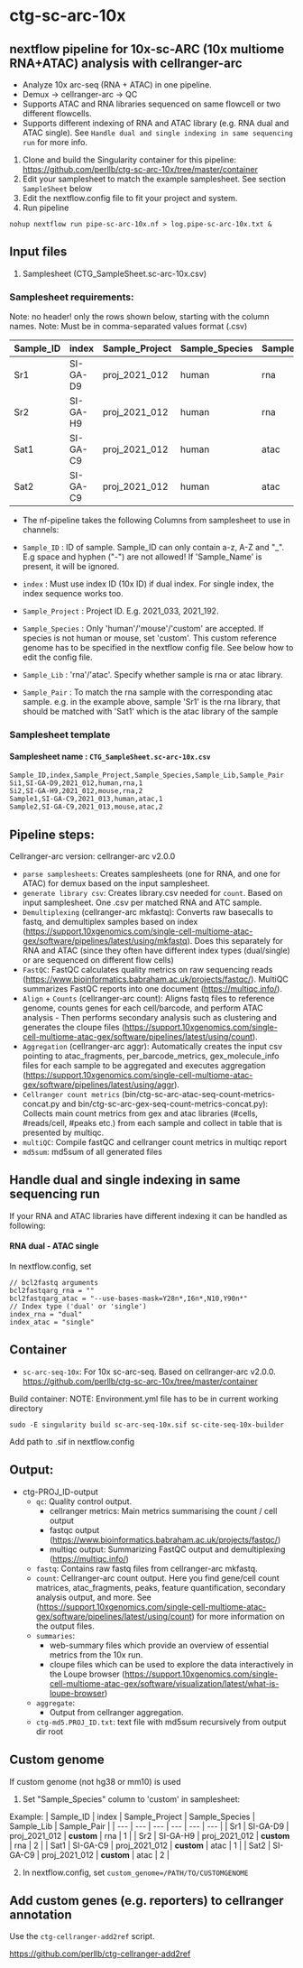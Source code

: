 # ctg-sc-arc-10x
## nextflow pipeline for 10x-sc-ARC (10x multiome RNA+ATAC) analysis with cellranger-arc

- Analyze 10x arc-seq (RNA + ATAC) in one pipeline. 
- Demux -> cellranger-arc -> QC
- Supports ATAC and RNA libraries sequenced on same flowcell or two different flowcells.
- Supports different indexing of RNA and ATAC library (e.g. RNA dual and ATAC single). See `Handle dual and single indexing in same sequencing run` for more info.


1. Clone and build the Singularity container for this pipeline: https://github.com/perllb/ctg-sc-arc-10x/tree/master/container
2. Edit your samplesheet to match the example samplesheet. See section `SampleSheet` below
3. Edit the nextflow.config file to fit your project and system. 
4. Run pipeline 
```
nohup nextflow run pipe-sc-arc-10x.nf > log.pipe-sc-arc-10x.txt &
```

## Input files

1. Samplesheet (CTG_SampleSheet.sc-arc-10x.csv)

### Samplesheet requirements:

Note: no header! only the rows shown below, starting with the column names.
Note: Must be in comma-separated values format (.csv)

 | Sample_ID | index | Sample_Project | Sample_Species | Sample_Lib | Sample_Pair | 
 | --- | --- | --- | --- | --- | --- | 
 | Sr1 | SI-GA-D9 | proj_2021_012 | human | rna | 1 |
 | Sr2 | SI-GA-H9 | proj_2021_012 | human | rna | 2 |
 | Sat1 | SI-GA-C9 | proj_2021_012 | human | atac | 1 |
 | Sat2 | SI-GA-C9 | proj_2021_012 | human | atac | 2 |

- The nf-pipeline takes the following Columns from samplesheet to use in channels:


- `Sample_ID` : ID of sample. Sample_ID can only contain a-z, A-Z and "_".  E.g space and hyphen ("-") are not allowed! If 'Sample_Name' is present, it will be ignored. 
- `index` : Must use index ID (10x ID) if dual index. For single index, the index sequence works too.
- `Sample_Project` : Project ID. E.g. 2021_033, 2021_192.
- `Sample_Species` : Only 'human'/'mouse'/'custom' are accepted. If species is not human or mouse, set 'custom'. This custom reference genome has to be specified in the nextflow config file. See below how to edit the config file.
- `Sample_Lib` : 'rna'/'atac'. Specify whether sample is rna or atac library. 
- `Sample_Pair` : To match the rna sample with the corresponding atac sample. e.g. in the example above, sample 'Sr1' is the rna library, that should be matched with 'Sat1' which is the atac library of the sample

### Samplesheet template

#### Samplesheet name : `CTG_SampleSheet.sc-arc-10x.csv`
```
Sample_ID,index,Sample_Project,Sample_Species,Sample_Lib,Sample_Pair
Si1,SI-GA-D9,2021_012,human,rna,1
Si2,SI-GA-H9,2021_012,mouse,rna,2
Sample1,SI-GA-C9,2021_013,human,atac,1
Sample2,SI-GA-C9,2021_013,mouse,atac,2
``` 

## Pipeline steps:

Cellranger-arc version: cellranger-arc v2.0.0

* `parse samplesheets`: Creates samplesheets (one for RNA, and one for ATAC) for demux based on the input samplesheet. 
* `generate library csv`: Creates library.csv needed for `count`. Based on input samplesheet. One .csv per matched RNA and ATC sample.
* `Demultiplexing` (cellranger-arc mkfastq): Converts raw basecalls to fastq, and demultiplex samples based on index (https://support.10xgenomics.com/single-cell-multiome-atac-gex/software/pipelines/latest/using/mkfastq). Does this separately for RNA and ATAC (since they often have different index types (dual/single) or are sequenced on different flow cells)
* `FastQC`: FastQC calculates quality metrics on raw sequencing reads (https://www.bioinformatics.babraham.ac.uk/projects/fastqc/). MultiQC summarizes FastQC reports into one document (https://multiqc.info/).
* `Align` + `Counts` (cellranger-arc count): Aligns fastq files to reference genome, counts genes for each cell/barcode, and perform ATAC analysis - Then performs secondary analysis such as clustering and generates the cloupe files (https://support.10xgenomics.com/single-cell-multiome-atac-gex/software/pipelines/latest/using/count).
* `Aggregation` (cellranger-arc aggr): Automatically creates the input csv pointing to atac_fragments, per_barcode_metrics, gex_molecule_info files for each sample to be aggregated and executes aggregation (https://support.10xgenomics.com/single-cell-multiome-atac-gex/software/pipelines/latest/using/aggr). 
* `Cellranger count metrics` (bin/ctg-sc-arc-atac-seq-count-metrics-concat.py and bin/ctg-sc-arc-gex-seq-count-metrics-concat.py): Collects main count metrics from gex and atac libraries (#cells, #reads/cell, #peaks  etc.) from each sample and collect in table that is presented by multiqc.
* `multiQC`: Compile fastQC and cellranger count metrics in multiqc report
* `md5sum`: md5sum of all generated files



## Handle dual and single indexing in same sequencing run

If your RNA and ATAC libraries have different indexing it can be handled as following:

#### RNA dual - ATAC single
In nextflow.config, set 
```
// bcl2fastq arguments
bcl2fastqarg_rna = "" 
bcl2fastqarg_atac = "--use-bases-mask=Y28n*,I6n*,N10,Y90n*" 
// Index type ('dual' or 'single')
index_rna = "dual"
index_atac = "single"	

```
	
## Container
- `sc-arc-seq-10x`: For 10x sc-arc-seq. Based on cellranger-arc v2.0.0.
https://github.com/perllb/ctg-sc-arc-10x/tree/master/container

Build container:
NOTE: Environment.yml file has to be in current working directory
```
sudo -E singularity build sc-arc-seq-10x.sif sc-cite-seq-10x-builder 
```

Add path to .sif in nextflow.config

## Output:
* ctg-PROJ_ID-output
    * `qc`: Quality control output. 
        * cellranger metrics: Main metrics summarising the count / cell output 
        * fastqc output (https://www.bioinformatics.babraham.ac.uk/projects/fastqc/)
        * multiqc output: Summarizing FastQC output and demultiplexing (https://multiqc.info/)
    * `fastq`: Contains raw fastq files from cellranger-arc mkfastq.
    * `count`: Cellranger-arc count output. Here you find gene/cell count matrices, atac_fragments, peaks, feature quantification, secondary analysis output, and more. See (https://support.10xgenomics.com/single-cell-multiome-atac-gex/software/pipelines/latest/using/count) for more information on the output files.
    * `summaries`: 
        * web-summary files which provide an overview of essential metrics from the 10x run. 
        * cloupe files which can be used to explore the data interactively in the Loupe browser (https://support.10xgenomics.com/single-cell-multiome-atac-gex/software/visualization/latest/what-is-loupe-browser)  
    * `aggregate`:
        * Output from cellranger aggregation. 
    * `ctg-md5.PROJ_ID.txt`: text file with md5sum recursively from output dir root    



## Custom genome 

If custom genome (not hg38 or mm10) is used

1. Set "Sample_Species" column to 'custom' in samplesheet:

Example:
 | Sample_ID | index | Sample_Project | Sample_Species | Sample_Lib | Sample_Pair | 
 | --- | --- | --- | --- | --- | --- | 
 | Sr1 | SI-GA-D9 | proj_2021_012 | **custom** | rna | 1 |
 | Sr2 | SI-GA-H9 | proj_2021_012 | **custom** | rna | 2 |
 | Sat1 | SI-GA-C9 | proj_2021_012 | **custom** | atac | 1 |
 | Sat2 | SI-GA-C9 | proj_2021_012 | **custom** | atac | 2 |
 
 2. In nextflow.config, set 
 `custom_genome=/PATH/TO/CUSTOMGENOME`
 
## Add custom genes (e.g. reporters) to cellranger annotation

Use the `ctg-cellranger-add2ref` script. 

https://github.com/perllb/ctg-cellranger-add2ref

